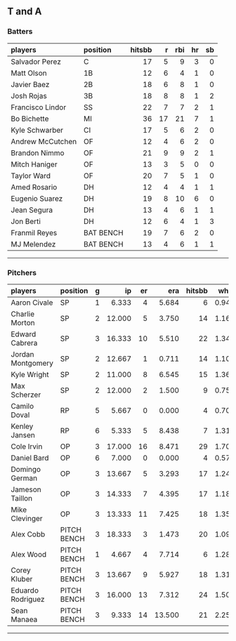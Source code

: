## T and A

### Batters

 
|players          |position  | hitsbb|  r| rbi| hr| sb| 
|:----------------|:---------|------:|--:|---:|--:|--:| 
|Salvador Perez   |C         |     17|  5|   9|  3|  0| 
|Matt Olson       |1B        |     12|  6|   4|  1|  0| 
|Javier Baez      |2B        |     18|  6|   8|  1|  0| 
|Josh Rojas       |3B        |     18|  8|   8|  1|  2| 
|Francisco Lindor |SS        |     22|  7|   7|  2|  1| 
|Bo Bichette      |MI        |     36| 17|  21|  7|  1| 
|Kyle Schwarber   |CI        |     17|  5|   6|  2|  0| 
|Andrew McCutchen |OF        |     12|  4|   6|  2|  0| 
|Brandon Nimmo    |OF        |     21|  9|   9|  2|  1| 
|Mitch Haniger    |OF        |     13|  3|   5|  0|  0| 
|Taylor Ward      |OF        |     20|  7|   5|  1|  0| 
|Amed Rosario     |DH        |     12|  4|   4|  1|  1| 
|Eugenio Suarez   |DH        |     19|  8|  10|  6|  0| 
|Jean Segura      |DH        |     13|  4|   6|  1|  1| 
|Jon Berti        |DH        |     12|  6|   4|  1|  3| 
|Franmil Reyes    |BAT BENCH |     19|  7|   6|  2|  0| 
|MJ Melendez      |BAT BENCH |     13|  4|   6|  1|  1| 

* * *

### Pitchers

 
|players           |position    |  g|     ip| er|    era| hitsbb|  whip| so|  w| sv| 
|:-----------------|:-----------|--:|------:|--:|------:|------:|-----:|--:|--:|--:| 
|Aaron Civale      |SP          |  1|  6.333|  4|  5.684|      6| 0.947|  5|  0|  0| 
|Charlie Morton    |SP          |  2| 12.000|  5|  3.750|     14| 1.167| 12|  2|  0| 
|Edward Cabrera    |SP          |  3| 16.333| 10|  5.510|     22| 1.347| 16|  1|  0| 
|Jordan Montgomery |SP          |  2| 12.667|  1|  0.711|     14| 1.105| 10|  1|  0| 
|Kyle Wright       |SP          |  2| 11.000|  8|  6.545|     15| 1.364| 10|  1|  0| 
|Max Scherzer      |SP          |  2| 12.000|  2|  1.500|      9| 0.750| 16|  0|  0| 
|Camilo Doval      |RP          |  5|  5.667|  0|  0.000|      4| 0.706|  5|  1|  4| 
|Kenley Jansen     |RP          |  6|  5.333|  5|  8.438|      7| 1.312|  5|  0|  4| 
|Cole Irvin        |OP          |  3| 17.000| 16|  8.471|     29| 1.706| 15|  2|  0| 
|Daniel Bard       |OP          |  6|  7.000|  0|  0.000|      4| 0.571|  4|  2|  3| 
|Domingo German    |OP          |  3| 13.667|  5|  3.293|     17| 1.244|  8|  0|  0| 
|Jameson Taillon   |OP          |  3| 14.333|  7|  4.395|     17| 1.186| 13|  1|  0| 
|Mike Clevinger    |OP          |  3| 13.333| 11|  7.425|     18| 1.350| 11|  1|  0| 
|Alex Cobb         |PITCH BENCH |  3| 18.333|  3|  1.473|     20| 1.091| 18|  2|  0| 
|Alex Wood         |PITCH BENCH |  1|  4.667|  4|  7.714|      6| 1.286|  5|  0|  0| 
|Corey Kluber      |PITCH BENCH |  3| 13.667|  9|  5.927|     18| 1.317|  8|  2|  0| 
|Eduardo Rodriguez |PITCH BENCH |  3| 16.000| 13|  7.312|     24| 1.500| 11|  0|  0| 
|Sean Manaea       |PITCH BENCH |  3|  9.333| 14| 13.500|     21| 2.250| 10|  0|  0| 


* * *


